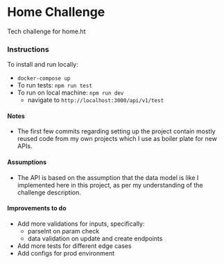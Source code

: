 # Home Challenge
Tech challenge for home.ht

### Instructions
To install and run locally:
- `docker-compose up`
- To run tests: `npm run test`
- To run on local machine: `npm run dev`
    - navigate to `http://localhost:3000/api/v1/test`

#### Notes
- The first few commits regarding setting up the project contain mostly reused code from my own projects which I use as boiler plate for new APIs.

#### Assumptions
- The API is based on the assumption that the data model is like I implemented here in this project, as per my understanding of the challenge description.

#### Improvements to do
- Add more validations for inputs, specifically:
    - parseInt on param check
    - data validation on update and create endpoints
- Add more tests for different edge cases
- Add configs for prod environment
